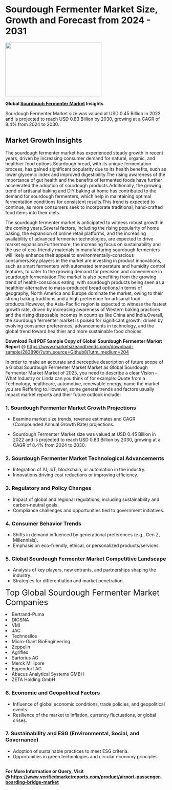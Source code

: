 <H1>Sourdough Fermenter Market Size, Growth and Forecast from 2024 - 2031</H1><img class="aligncenter size-medium wp-image-584254" src="https://thirdeyenews.in/wp-content/uploads/2024/09/Global-Market-Research-300x168.jpeg" alt="" width="300" height="168" /><p><strong>Global&nbsp;<a href="https://www.marketsizeandtrends.com/download-sample/283896/?utm_source=Github8j?utm_medium=204">Sourdough Fermenter Market</a> Insights</strong></p><p>Sourdough Fermenter Market size was valued at USD 0.45 Billion in 2022 and is projected to reach USD 0.83 Billion by 2030, growing at a CAGR of 8.4% from 2024 to 2030.</p><p><h2>Market Growth Insights</h2> <p>The sourdough fermenter market has experienced steady growth in recent years, driven by increasing consumer demand for natural, organic, and healthier food options.Sourdough bread, with its unique fermentation process, has gained significant popularity due to its health benefits, such as lower glycemic index and improved digestibility.The rising awareness of the importance of gut health and the benefits of fermented foods have further accelerated the adoption of sourdough products.Additionally, the growing trend of artisanal baking and DIY baking at home has contributed to the demand for sourdough fermenters, which help in maintaining optimal fermentation conditions for consistent results.This trend is expected to continue, as more consumers seek to incorporate traditional, hand-crafted food items into their diets.</p> <p>The sourdough fermenter market is anticipated to witness robust growth in the coming years.Several factors, including the rising popularity of home baking, the expansion of online retail platforms, and the increasing availability of advanced fermenter technologies, are expected to drive market expansion.Furthermore, the increasing focus on sustainability and the use of eco-friendly materials in manufacturing sourdough fermenters will likely enhance their appeal to environmentally-conscious consumers.Key players in the market are investing in product innovations, such as smart fermenters with automated temperature and humidity control features, to cater to the growing demand for precision and convenience in sourdough fermentation.The market is also benefiting from the growing trend of health-conscious eating, with sourdough products being seen as a healthier alternative to mass-produced bread options.In terms of geography, North America and Europe dominate the market, owing to their strong baking traditions and a high preference for artisanal food products.However, the Asia-Pacific region is expected to witness the fastest growth rate, driven by increasing awareness of Western baking practices and the rising disposable incomes in countries like China and India.Overall, the sourdough fermenter market is poised for significant growth, driven by evolving consumer preferences, advancements in technology, and the global trend toward healthier and more sustainable food choices.</p> <p><span class=""><strong>Download Full PDF Sample Copy of Global Sourdough Fermenter Market Report</strong> @ <a href="https://www.marketsizeandtrends.com/download-sample/283896/?utm_source=Github8j?utm_medium=204" target="_blank">https://www.marketsizeandtrends.com/download-sample/283896/?utm_source=Github8j?utm_medium=204</a></span></p><p>In order to make an accurate and perceptive description of future scope of a Global&nbsp;Sourdough Fermenter Market Market as Global&nbsp;Sourdough Fermenter Market Market of 2025, you need to describe a clear Vision &ndash; What Industry or Linda can you think of for example: Quote from a Technology, healthcare, automotive, renewable energy, name the market you are Reffering to.However, some general trends and factors usually impact market reports and their future outlook include:</p><h3>1.&nbsp;<strong>Sourdough Fermenter Market Growth Projections</strong></h3><ul><li>Examine market size trends, revenue estimates and CAGR (Compounded Annual Growth Rate) projections.</li><li><p>Sourdough Fermenter Market size was valued at USD 0.45 Billion in 2022 and is projected to reach USD 0.83 Billion by 2030, growing at a CAGR of 8.4% from 2024 to 2030.</p></li></ul><h3>2.&nbsp;<strong>Sourdough Fermenter Market Technological Advancements</strong></h3><ul><li>Integration of AI, IoT, blockchain, or automation in the industry.</li><li>Innovations driving cost reductions or improving efficiency.</li></ul><h3>3.&nbsp;<strong>Regulatory and Policy Changes</strong></h3><ul><li>Impact of global and regional regulations, including sustainability and carbon-neutral goals.</li><li>Compliance challenges and opportunities tied to government initiatives.</li></ul><h3>4.&nbsp;<strong>Consumer Behavior Trends</strong></h3><ul><li>Shifts in demand influenced by generational preferences (e.g., Gen Z, Millennials).</li><li>Emphasis on eco-friendly, ethical, or personalized products/services.</li></ul><h3>5.&nbsp;<strong>Global Sourdough Fermenter Market Competitive Landscape</strong></h3><ul><li>Analysis of key players, new entrants, and partnerships shaping the industry.</li><li>Strategies for differentiation and market penetration.</li></ul><p data-pm-slice="1 1 []"><span style="color: inherit; font-family: inherit; font-size: 25px;">Top Global Sourdough Fermenter Market Companies</span></p><div class="" data-test-id=""><p><li>Bertrand-Puma</li><li> DIOSNA</li><li> VMI</li><li> JAC</li><li> Technosilos</li><li> Micro-Giant BioEngineering</li><li> Zeppelin</li><li> Agriflex</li><li> Sartorius AG</li><li> Merck Millipore</li><li> Eppendorf AG</li><li> Abacus Analytical Systems GMBH</li><li> ZETA Holding GmbH</li></p></div><h3>6.&nbsp;<strong>Economic and Geopolitical Factors</strong></h3><ul><li>Influence of global economic conditions, trade policies, and geopolitical events.</li><li>Resilience of the market to inflation, currency fluctuations, or global crises.</li></ul><h3>7.&nbsp;<strong>Sustainability and ESG (Environmental, Social, and Governance)</strong></h3><ul><li>Adoption of sustainable practices to meet ESG criteria.</li><li>Opportunities in green technologies and circular economy principles.</li></ul><h2><strong style="font-size: 14px;">For More Information or Query, Visit @&nbsp;</strong><a style="background-color: #ffffff; font-size: 14px;" href="https://www.marketsizeandtrends.com/report/sourdough-fermenter-market/" target="_blank">https://www.verifiedmarketreports.com/product/airport-passenger-boarding-bridge-market</a></h2>